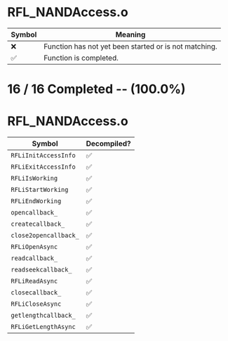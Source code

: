 # RFL_NANDAccess.o
| Symbol | Meaning 
| ------------- | ------------- 
| :x: | Function has not yet been started or is not matching. 
| :white_check_mark: | Function is completed. 


# 16 / 16 Completed -- (100.0%)
# RFL_NANDAccess.o
| Symbol | Decompiled? |
| ------------- | ------------- |
| `RFLiInitAccessInfo` | :white_check_mark: |
| `RFLiExitAccessInfo` | :white_check_mark: |
| `RFLiIsWorking` | :white_check_mark: |
| `RFLiStartWorking` | :white_check_mark: |
| `RFLiEndWorking` | :white_check_mark: |
| `opencallback_` | :white_check_mark: |
| `createcallback_` | :white_check_mark: |
| `close2opencallback_` | :white_check_mark: |
| `RFLiOpenAsync` | :white_check_mark: |
| `readcallback_` | :white_check_mark: |
| `readseekcallback_` | :white_check_mark: |
| `RFLiReadAsync` | :white_check_mark: |
| `closecallback_` | :white_check_mark: |
| `RFLiCloseAsync` | :white_check_mark: |
| `getlengthcallback_` | :white_check_mark: |
| `RFLiGetLengthAsync` | :white_check_mark: |
